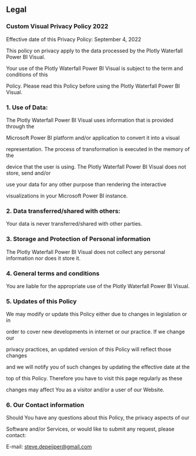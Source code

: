 ## **Legal**

### **Custom Visual Privacy Policy 2022**

Effective date of this Privacy Policy: September 4, 2022

This policy on privacy apply to the data processed by the Plotly Waterfall Power BI Visual.

Your use of the Plotly Waterfall Power BI Visual is subject to the term and conditions of this

Policy. Please read this Policy before using the Plotly Waterfall Power BI Visual. 

### 1.  Use of Data:

The Plotly Waterfall Power BI Visual uses information that is provided through the

Microsoft Power BI platform and/or application to convert it into a visual

representation. The process of transformation is executed in the memory of the

device that the user is using. The Plotly Waterfall Power BI Visual does not store, send and/or

use your data for any other purpose than rendering the interactive

visualizations in your Microsoft Power BI instance.

### 2.  Data transferred/shared with others:

Your data is never transferred/shared with other parties.

### 3.  Storage and Protection of Personal information

The Plotly Waterfall Power BI Visual does not collect any personal information nor does it store it.

### 4.  General terms and conditions

You are liable for the appropriate use of the Plotly Waterfall Power BI Visual.

### 5.  Updates of this Policy

We may modify or update this Policy either due to changes in legislation or in

order to cover new developments in internet or our practice. If we change our

privacy practices, an updated version of this Policy will reflect those changes

and we will notify you of such changes by updating the effective date at the

top of this Policy. Therefore you have to visit this page regularly as these

changes may affect You as a visitor and/or a user of our Website.

### 6.  Our Contact information

Should You have any questions about this Policy, the privacy aspects of our

Software and/or Services, or would like to submit any request, please contact:

E-mail: steve.depeijper@gmail.com
